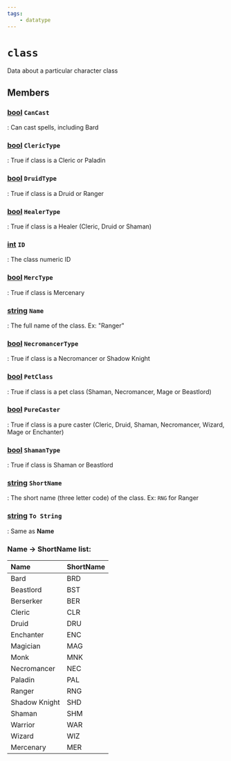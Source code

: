 ```yaml
---
tags:
    - datatype
---
```

# `class`

Data about a particular character class

## Members

### [bool][bool] `CanCast`

:   Can cast spells, including Bard

### [bool][bool] `ClericType`

:   True if class is a Cleric or Paladin

### [bool][bool] `DruidType`

:   True if class is a Druid or Ranger

### [bool][bool] `HealerType`

:   True if class is a Healer (Cleric, Druid or Shaman)

### [int][int] `ID`

:   The class numeric ID

### [bool][bool] `MercType`

:   True if class is Mercenary

### [string][string] `Name`

:   The full name of the class. Ex: "Ranger"

### [bool][bool] `NecromancerType`

:   True if class is a Necromancer or Shadow Knight

### [bool][bool] `PetClass`

:   True if class is a pet class (Shaman, Necromancer, Mage or Beastlord)

### [bool][bool] `PureCaster`

:   True if class is a pure caster (Cleric, Druid, Shaman, Necromancer, Wizard, Mage or Enchanter)

### [bool][bool] `ShamanType`

:   True if class is Shaman or Beastlord

### [string][string] `ShortName`

:   The short name (three letter code) of the class. Ex: `RNG` for Ranger

### [string][string] `To String`

:   Same as **Name**


### Name -> ShortName list:
| **Name** | **ShortName** |
| :--- | :--- |
| Bard | BRD |
| Beastlord | BST |
| Berserker | BER |
| Cleric | CLR |
| Druid | DRU |
| Enchanter | ENC |
| Magician | MAG |
| Monk | MNK |
| Necromancer | NEC |
| Paladin | PAL |
| Ranger | RNG |
| Shadow Knight | SHD |
| Shaman | SHM |
| Warrior | WAR |
| Wizard | WIZ |
| Mercenary | MER |

[int]: datatype-int.md
[string]: datatype-string.md
[achievementobj]: datatype-achievementobj.md
[bool]: datatype-bool.md
[time]: datatype-time.md
[achievement]: datatype-achievement.md
[achievementcat]: datatype-achievementcat.md
[altability]: datatype-altability.md
[spell]: datatype-spell.md
[bandolieritem]: #bandolieritem-datatype
[int64]: datatype-int64.md
[timestamp]: datatype-timestamp.md
[float]: datatype-float.md
[buff]: datatype-buff.md
[spawn]: datatype-spawn.md
[auratype]: datatype-auratype.md
[item]: datatype-item.md
[worldlocation]: datatype-worldlocation.md
[ticks]: datatype-ticks.md
[fellowship]: datatype-fellowship.md
[strinrg]: datatype-string.md
[xtarget]: datatype-xtarget.md
